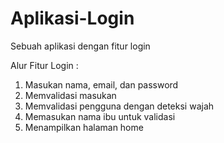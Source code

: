 # Aplikasi-Login
Sebuah aplikasi dengan fitur login

Alur Fitur Login :
1. Masukan nama, email, dan password
2. Memvalidasi masukan
3. Memvalidasi pengguna dengan deteksi wajah
4. Memasukan nama ibu untuk validasi
5. Menampilkan halaman home
